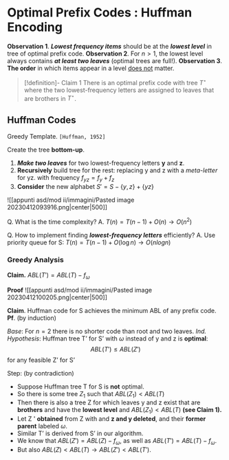 
# Optimal Prefix Codes : Huffman Encoding

**Observation 1**. _**Lowest frequency items**_ should be at the _**lowest level**_ in tree of optimal prefix code.
**Observation 2**. For $n > 1$, the lowest level always contains _**at least two leaves**_ (optimal trees are full!).
**Observation 3**. **The order** in which items appear in a level <u>does not</u> matter.

>[!definition]- Claim 1
>There is an optimal prefix code with tree $T^\star$ where the two lowest-frequency letters are assigned to leaves that are brothers in $T^\star$.

## Huffman Codes

Greedy Template. `[Huffman, 1952]`

Create the tree **bottom-up**.

1) **_Make two leaves_** for two lowest-frequency letters **y** and **z**.
2) **Recursively** build tree for the rest: replacing y and z with a _meta-letter_ for yz. with frequency $f_{yz} = f_y + f_z$
3) **Consider** the new alphabet $S' = S - \{y,z\} + \{yz\}$

![[appunti asd/mod ii/immagini/Pasted image 20230412093916.png|center|500]]

Q. What is the time complexity?
A. $T(n) = T(n-1) + O(n)\to O(n^2)$

Q. How to implement finding _**lowest-frequency letters**_ efficiently?
A. Use priority queue for S: $T(n) = T(n-1) + O(\log{n})\to O(n logn)$

### Greedy Analysis

**Claim.** $ABL(T') = ABL(T) - f_{\omega}$

**Proof** 
![[appunti asd/mod ii/immagini/Pasted image 20230412100205.png|center|500]]

**Claim**. Huffman code for S achieves the minimum ABL of any prefix code.
**Pf**. (by induction)

_Base_: For $n=2$ there is no shorter code than root and two leaves.
_Ind. Hypothesis_: Huffman tree T’ for S’ with $\omega$ instead of y and z is **optimal**:
$$ABL( T' ) \leq ABL( Z' )$$for any feasible Z’ for S’

Step: (by contradiction)
- Suppose Huffman tree T for S is **not** optimal.
- So there is some tree $Z_1$ such that $ABL(Z_1) \lt ABL(T)$
- Then there is also a tree Z for which leaves y and z exist that are **brothers** and have the **lowest level** and $ABL(Z_1) \lt ABL(T)$ **(see Claim 1).**
- Let Z ' **obtained** from Z with and **z and y deleted**, and their **former parent** labeled $\omega$.
- Similar T’ is derived from S’ in our algorithm.
- We know that $ABL(Z')=ABL(Z)-f_{\omega}$, as well as $ABL(T')=ABL(T)-f_{\omega}$.
- But also $ABL(Z) \lt ABL(T) \to ABL(Z') \lt ABL(T')$.

